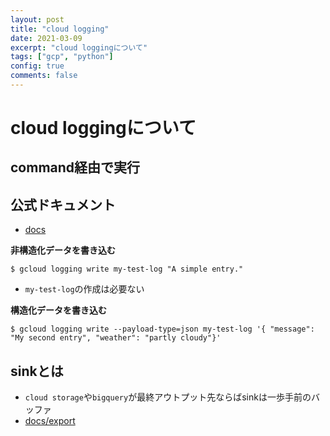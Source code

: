 ```yaml
---
layout: post
title: "cloud logging"
date: 2021-03-09
excerpt: "cloud loggingについて"
tags: ["gcp", "python"]
config: true
comments: false
---
```


# cloud loggingについて

## command経由で実行

## 公式ドキュメント
 - [docs](https://cloud.google.com/logging/docs)

**非構造化データを書き込む**
```console
$ gcloud logging write my-test-log "A simple entry."
```
 - `my-test-log`の作成は必要ない

**構造化データを書き込む**
```console
$ gcloud logging write --payload-type=json my-test-log '{ "message": "My second entry", "weather": "partly cloudy"}'
```

## sinkとは
 - `cloud storage`や`bigquery`が最終アウトプット先ならばsinkは一歩手前のバッファ
 - [docs/export](https://cloud.google.com/logging/docs/export)


